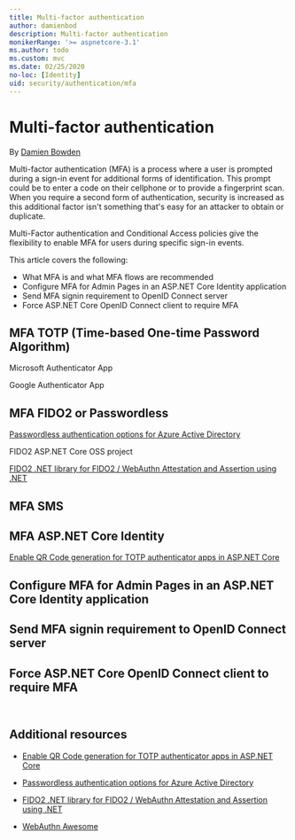 ```yaml
---
title: Multi-factor authentication
author: damienbod
description: Multi-factor authentication
monikerRange: '>= aspnetcore-3.1'
ms.author: todo
ms.custom: mvc
ms.date: 02/25/2020
no-loc: [Identity]
uid: security/authentication/mfa
---
```

# Multi-factor authentication

By [Damien Bowden](https://github.com/damienbod)

Multi-factor authentication (MFA) is a process where a user is prompted during a sign-in event for additional forms of identification. This prompt could be to enter a code on their cellphone or to provide a fingerprint scan. When you require a second form of authentication, security is increased as this additional factor isn't something that's easy for an attacker to obtain or duplicate.

Multi-Factor authentication and Conditional Access policies give the flexibility to enable MFA for users during specific sign-in events.

This article covers the following:

* What MFA is and what MFA flows are recommended
* Configure MFA for Admin Pages in an ASP.NET Core Identity application
* Send MFA signin requirement to OpenID Connect server 
* Force ASP.NET Core OpenID Connect client to require MFA

## MFA TOTP (Time-based One-time Password Algorithm)

Microsoft Authenticator App

Google Authenticator App



## MFA FIDO2 or Passwordless



[Passwordless authentication options for Azure Active Directory](https://docs.microsoft.com/en-us/azure/active-directory/authentication/concept-authentication-passwordless)

FIDO2 ASP.NET Core OSS project

[FIDO2 .NET library for FIDO2 / WebAuthn Attestation and Assertion using .NET](https://github.com/abergs/fido2-net-lib)

## MFA SMS




## MFA ASP.NET Core Identity

[Enable QR Code generation for TOTP authenticator apps in ASP.NET Core](xref:security/authentication/identity-enable-qrcodes)

## Configure MFA for Admin Pages in an ASP.NET Core Identity application

## Send MFA signin requirement to OpenID Connect server 

## Force ASP.NET Core OpenID Connect client to require MFA

```csharp
```

```razor
```




## Additional resources

* [Enable QR Code generation for TOTP authenticator apps in ASP.NET Core](xref:security/authentication/identity-enable-qrcodes)

* [Passwordless authentication options for Azure Active Directory](https://docs.microsoft.com/en-us/azure/active-directory/authentication/concept-authentication-passwordless)

* [FIDO2 .NET library for FIDO2 / WebAuthn Attestation and Assertion using .NET](https://github.com/abergs/fido2-net-lib)

* [WebAuthn Awesome](https://github.com/herrjemand/awesome-webauthn)



